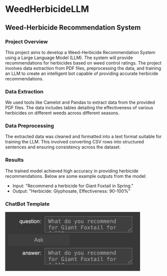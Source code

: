 # WeedHerbicideLLM
## Weed-Herbicide Recommendation System

### Project Overview
This project aims to develop a Weed-Herbicide Recommendation System using a Large Language Model (LLM). The system will provide recommendations for herbicides based on weed control ratings. The project involves data extraction from PDF files, preprocessing the data, and training an LLM to create an intelligent bot capable of providing accurate herbicide recommendations.

### Data Extraction
We used tools like Camelot and Pandas to extract data from the provided PDF files. The data includes tables detailing the effectiveness of various herbicides on different weeds across different seasons.

### Data Preprocessing
The extracted data was cleaned and formatted into a text format suitable for training the LLM. This involved converting CSV rows into structured sentences and ensuring consistency across the dataset.

### Results
The trained model achieved high accuracy in providing herbicide recommendations. Below are some example outputs from the model:

- Input: "Recommend a herbicide for Giant Foxtail in Spring."
- Output: "Herbicide: Glyphosate, Effectiveness: 90-100%"
  
### ChatBot Template
![Alt text](https://github.com/monsieurupanshu/WeedHerbicideLLM/blob/main/ChatBot.png)
